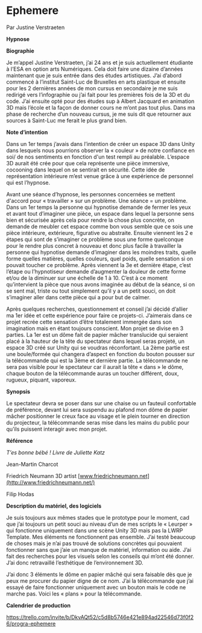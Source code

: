 # Ephemere 

Par Justine Verstraeten


**Hypnose**

**Biographie**

Je m’appel Justine Verstraeten, j’ai 24 ans et je suis actuellement étudiante à l’ESA en option arts Numériques. Cela doit faire une dizaine d’années maintenant que je suis entrée dans des études artistiques. J’ai d’abord commencé à l’institut Saint-Luc de Bruxelles en arts plastique et ensuite pour les 2 dernières années de mon cursus en secondaire je me suis redirigé vers l’infographie ou j’ai fait pour les premières fois de la 3D et du code. J’ai ensuite opté pour des études sup à Albert Jacquard en animation 3D mais l’école et la façon de donner cours ne m’ont pas tout plus. Dans ma phase de recherche d’un nouveau cursus, je me suis dit que retourner aux sources à Saint-Luc me ferait le plus grand bien.

**Note d’intention**

Dans un 1er temps j’avais dans l’intention de créer un espace 3D dans Unity dans lesquels nous pourrions observer la « couleur » de notre confiance en soi/ de nos sentiments en fonction d&#39;un test rempli au préalable. L’espace 3D aurait été crée pour que cela représente une pièce immersive, cocooning dans lequel on se sentirait en sécurité. Cette idée de représentation intérieure m’est venue grâce à une expérience de personnel qui est l’hypnose.

Avant une séance d’hypnose, les personnes concernées se mettent d&#39;accord pour « travailler » sur un problème. Une séance = un problème. Dans un 1er temps la personne qui hypnotise demande de fermer les yeux et avant tout d’imaginer une pièce, un espace dans lequel la personne sens bien et sécurisée après cela pour rendre la chose plus concrète, on demande de meubler cet espace comme bon vous semble que ce sois une pièce intérieure, extérieure, figurative ou abstraite. Ensuite viennent les 2 e étapes qui sont de s’imaginer ce problème sous une forme quelconque pour le rendre plus concret à nouveau et donc plus facile à travailler la personne qui hypnotise demande d’imaginer dans les moindres traits, quelle forme quelles matières, quelles couleurs, quel poids, quelle sensation si on pouvait toucher ce problème. Après viennent la 3e et dernière étape, c’est l’étape ou l’hypnotiseur demande d’augmenter la douleur de cette forme et/ou de la diminuer sur une échelle de 1 à 10. C’est à ce moment qu’intervient la pièce que nous avons imaginée au début de la séance, si on se sent mal, triste ou tout simplement qu’il y a un petit souci, on doit s’imaginer aller dans cette pièce qui a pour but de calmer.

Après quelques recherches, questionnement et conseil j’ai décidé d’allier ma 1er idée et cette expérience pour faire ce projets-ci. J’aimerais dans ce projet recrée cette sensation d’être totalement immergée dans son imagination mais en étant toujours conscient. Mon projet se divise en 3 parties. La 1er est un dôme fait de papier mâcher translucide qui seraient placé à la hauteur de la tête du spectateur dans lequel seras projeté, un espace 3D créé sur Unity qui se voudras réconfortant. La 2ème partie est une boule/formée qui changera d’aspect en fonction du bouton pousser sur la télécommande qui est la 3ème et dernière partie. La télécommande ne sera pas visible pour le spectateur car il aurait la tête « dans » le dôme, chaque bouton de la télécommande auras un toucher différent, doux, rugueux, piquant, vaporeux.

**Synopsis**

Le spectateur devra se poser dans sur une chaise ou un fauteuil confortable de préférence, devant lui sera suspendu au plafond mon dôme de papier mâcher positionner le creux face au visage et le plein tourner en direction du projecteur, la télécommande seras mise dans les mains du public pour qu’ils puissent interagir avec mon projet.

**Référence**

*T’es bonne bébé ! Livre de Juliette Katz*

Jean-Martin Charcot

Friedrich Neumann 3D artist [www.friedrichneumann.net](http://www.friedrichneumann.net/)

Filip Hodas

**Description du matériel, des logiciels**

Je suis toujours aux mêmes stades que le prototype pour le moment, cad que j’ai toujours un petit souci au niveau d’un de mes scripts le « Leurper » qui fonctionne uniquement dans une scène Unity 3D mais pas la LWRP Template. Mes éléments ne fonctionnent pas ensemble. J’ai testé beaucoup de choses mais je n’ai pas trouvé de solutions concrètes qui pouvaient fonctionner sans que j’aie un manque de matériel, information ou aide. J’ai fait des recherches pour les visuels selon les conseils qui m’ont été donner. J’ai donc retravaillé l’esthétique de l’environnement 3D.

J’ai donc 3 éléments le dôme en papier mâché qui sera faisable dès que je peux me procurer du papier digne de ce nom. J’ai la télécommande que j’ai essayé de faire fonctionner uniquement avec un bouton mais le code ne marche pas. Voici les « plans » pour la télécommande.

**Calendrier de production**

https://trello.com/invite/b/DkvAQt52/c5d8b5746e421e894ad22546d73f0f26/progra-ephemere
